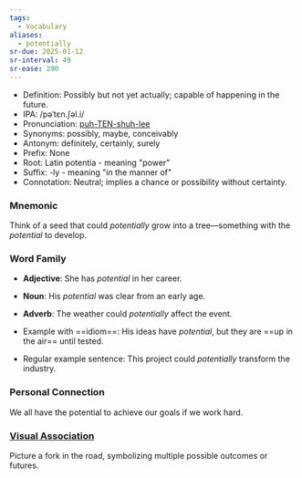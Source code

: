 ```yaml
---
tags:
  - Vocabulary
aliases:
  - potentially
sr-due: 2025-01-12
sr-interval: 49
sr-ease: 290
---
```

- Definition: Possibly but not yet actually; capable of happening in the future.
- IPA: /pəˈtɛn.ʃəl.i/
- Pronunciation: [puh-TEN-shuh-lee](https://www.google.com/search?q=how+to+pronounce+potentially)
- Synonyms: possibly, maybe, conceivably
- Antonym: definitely, certainly, surely
- Prefix: None
- Root: Latin potentia - meaning "power"
- Suffix: -ly - meaning "in the manner of"
- Connotation: Neutral; implies a chance or possibility without certainty.

### Mnemonic

Think of a seed that could *potentially* grow into a tree—something with the *potential* to develop.

### Word Family

- **Adjective**: She has *potential* in her career.
- **Noun**: His *potential* was clear from an early age.
- **Adverb**: The weather could *potentially* affect the event.

- Example with ==idiom==: His ideas have *potential*, but they are ==up in the air== until tested.
- Regular example sentence: This project could *potentially* transform the industry.

### Personal Connection

We all have the potential to achieve our goals if we work hard.

### [Visual Association](https://www.google.com/search?tbm=isch&q=potentially)

Picture a fork in the road, symbolizing multiple possible outcomes or futures.
